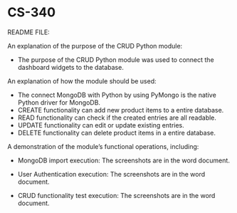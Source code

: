 # CS-340
README FILE:

An explanation of the purpose of the CRUD Python module:

- The purpose of the CRUD Python module was used to connect the dashboard widgets to the database.

An explanation of how the module should be used:

- The connect MongoDB with Python by using PyMongo is the native Python driver for MongoDB. 
- CREATE functionality can add new product items to a entire database.
- READ functionality can check if the created entries are all readable.
- UPDATE functionality can edit or update existing entries.
- DELETE functionality can delete product items in a entire database.

A demonstration of the module’s functional operations, including:

- MongoDB import execution: The screenshots are in the word document. 

- User Authentication execution: The screenshots are in the word document. 

- CRUD functionality test execution: The screenshots are in the word document. 
